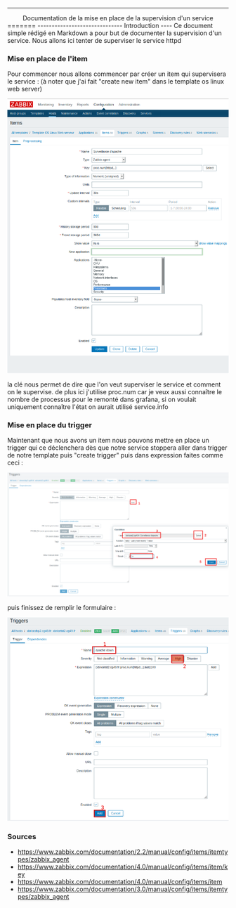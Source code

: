 ------------------------------
<center>Documentation de la mise en place de la supervision d'un service</center>
=======
------------------------------
Introduction
----
Ce document simple rédigé en Markdown a pour but de documenter la supervision d'un service.
Nous allons ici tenter de superviser le service httpd

### Mise en place de l'item
Pour commencer nous allons commencer par créer un item qui supervisera le service :
(à noter que j'ai fait "create new item" dans le template os linux web server)


![description de l'item](/image/creation_item_supervision.png)

la clé nous permet de dire que l'on veut superviser le service et comment on le supervise. de plus ici j'utilise proc.num car je veux aussi connaître le nombre de processus pour le remonté dans grafana, si on voulait uniquement connaître l'état on aurait utilisé service.info  

### Mise en place du trigger
Maintenant que nous avons un item nous pouvons mettre en place un trigger qui ce déclenchera dès que notre service stoppera aller dans trigger de notre template puis "create trigger" puis dans expression faites comme ceci :

![create trigger from item etape 1](/image/creation_trigger_from_item_1.png)

puis finissez de remplir le formulaire :

![create trigger from item etape 2](/image/creation_trigger_from_item_2.png)

### Sources

* https://www.zabbix.com/documentation/2.2/manual/config/items/itemtypes/zabbix_agent
* https://www.zabbix.com/documentation/4.0/manual/config/items/item/key
* https://www.zabbix.com/documentation/4.0/manual/config/items/item
* https://www.zabbix.com/documentation/3.0/manual/config/items/itemtypes/zabbix_agent
